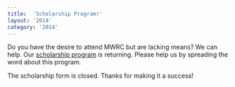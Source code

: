 ```yaml
---
title:  'Scholarship Program!'
layout: '2014'
category: '2014'
---
```

Do you have the desire to attend MWRC but are lacking means? We can help. Our [scholarship program](/2014/scholarships) is returning. Please help us by spreading the word about this program.

The scholarship form is closed. Thanks for making it a success!
